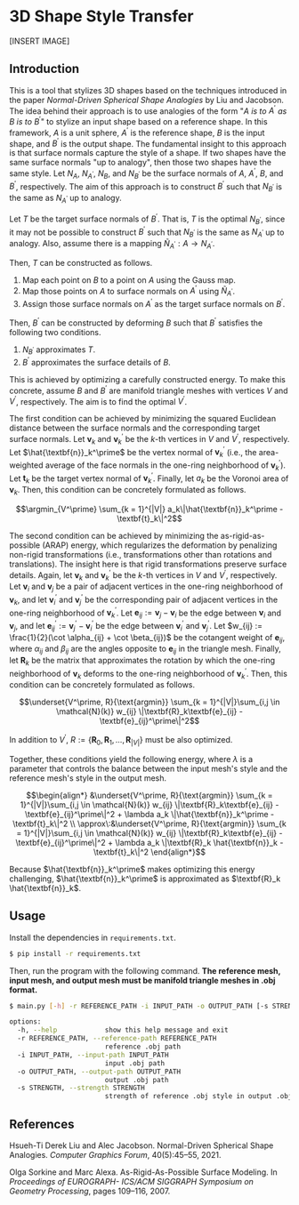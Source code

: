 # 3D Shape Style Transfer

[INSERT IMAGE]

## Introduction

This is a tool that stylizes 3D shapes based on the techniques introduced in the paper _Normal-Driven Spherical Shape Analogies_ by Liu and Jacobson. The idea behind their approach is to use analogies of the form "$A$ _is to_ $A^\prime$ _as_ $B$ _is to_ $B^\prime$" to stylize an input shape based on a reference shape. In this framework, $A$ is a unit sphere, $A^\prime$ is the reference shape, $B$ is the input shape, and $B^\prime$ is the output shape. The fundamental insight to this approach is that surface normals capture the style of a shape. If two shapes have the same surface normals "up to analogy", then those two shapes have the same style. Let $N_A$, $N_{A^\prime}$, $N_B$, and $N_{B^\prime}$ be the surface normals of $A$, $A^\prime$, $B$, and $B^\prime$, respectively. The aim of this approach is to construct $B^\prime$ such that $N_{B^\prime}$ is the same as $N_{A^\prime}$ up to analogy.

Let $T$ be the target surface normals of $B^\prime$. That is, $T$ is the optimal $N_{B^\prime}$, since it may not be possible to construct $B^\prime$ such that $N_{B^\prime}$ is the same as $N_{A^\prime}$ up to analogy. Also, assume there is a mapping $\tilde{N}_{A^\prime} : A \rightarrow N_{A^\prime}$.

Then, $T$ can be constructed as follows.
1. Map each point on $B$ to a point on $A$ using the Gauss map.
2. Map those points on $A$ to surface normals on $A^\prime$ using $\tilde{N}_{A^\prime}$.
3. Assign those surface normals on $A^\prime$ as the target surface normals on $B^\prime$.

<!-- The choice of $\tilde{N}_{A^\prime}$ is important. -->

Then, $B^\prime$ can be constructed by deforming $B$ such that $B^\prime$ satisfies the following two conditions.
1. $N_{B^\prime}$ approximates $T$.
2. $B^\prime$ approximates the surface details of $B$. 

This is achieved by optimizing a carefully constructed energy. To make this concrete, assume $B$ and $B^\prime$ are manifold triangle meshes with vertices $V$ and $V^\prime$, respectively. The aim is to find the optimal $V^\prime$.

The first condition can be achieved by minimizing the squared Euclidean distance between the surface normals and the corresponding target surface normals. Let $\textbf{v}_k$ and $\textbf{v}_k^\prime$ be the $k$-th vertices in $V$ and $V^\prime$, respectively. Let $\hat{\textbf{n}}_k^\prime$ be the vertex normal of $\textbf{v}_k^\prime$ (i.e., the area-weighted average of the face normals in the one-ring neighborhood of $\textbf{v}_k^\prime$). Let $\textbf{t}_k$ be the target vertex normal of $\textbf{v}_k^\prime$. Finally, let $a_k$ be the Voronoi area of $\textbf{v}_k$. Then, this condition can be concretely formulated as follows.

```math
\argmin_{V^\prime} \sum_{k = 1}^{|V|} a_k\|\hat{\textbf{n}}_k^\prime - \textbf{t}_k\|^2
```

The second condition can be achieved by minimizing the as-rigid-as-possible (ARAP) energy, which regularizes the deformation by penalizing non-rigid transformations (i.e., transformations other than rotations and translations). The insight here is that rigid transformations preserve surface details. Again, let $\textbf{v}_k$ and $\textbf{v}_k^\prime$ be the $k$-th vertices in $V$ and $V^\prime$, respectively. Let $\textbf{v}_i$ and $\textbf{v}_j$ be a pair of adjacent vertices in the one-ring neighborhood of $\textbf{v}_k$, and let $\textbf{v}_i^\prime$ and $\textbf{v}_j^\prime$ be the corresponding pair of adjacent vertices in the one-ring neighborhood of $\textbf{v}_k^\prime$. Let $\textbf{e}_{ij} := \textbf{v}_j - \textbf{v}_i$ be the edge between $\textbf{v}_i$ and $\textbf{v}_j$, and let $\textbf{e}_{ij}^\prime := \textbf{v}_j^\prime - \textbf{v}_i^\prime$ be the edge between $\textbf{v}_i^\prime$ and $\textbf{v}_j^\prime$. Let $w_{ij} := \frac{1}{2}(\cot \alpha_{ij} + \cot \beta_{ij})$ be the cotangent weight of $\textbf{e}_{ij}$, where $\alpha_{ij}$ and $\beta_{ij}$ are the angles opposite to $\textbf{e}_{ij}$ in the triangle mesh. Finally, let $\textbf{R}_k$ be the matrix that approximates the rotation by which the one-ring neighborhood of $\textbf{v}_k$ deforms to the one-ring neighborhood of $\textbf{v}_k^\prime$. Then, this condition can be concretely formulated as follows.

```math
\underset{V^\prime, R}{\text{argmin}} \sum_{k = 1}^{|V|}\sum_{i,j \in \mathcal{N}(k)} w_{ij} \|\textbf{R}_k\textbf{e}_{ij} - \textbf{e}_{ij}^\prime\|^2
```

In addition to $V^\prime$, $R := \{\textbf{R}_0, \textbf{R}_1, \ldots, \textbf{R}_{|V|}\}$ must be also optimized.

Together, these conditions yield the following energy, where $\lambda$ is a parameter that controls the balance between the input mesh's style and the reference mesh's style in the output mesh.

```math
\begin{align*}
&\underset{V^\prime, R}{\text{argmin}} \sum_{k = 1}^{|V|}\sum_{i,j \in \mathcal{N}(k)} w_{ij} \|\textbf{R}_k\textbf{e}_{ij} - \textbf{e}_{ij}^\prime\|^2 + \lambda a_k \|\hat{\textbf{n}}_k^\prime - \textbf{t}_k\|^2 \\
\approx\:&\underset{V^\prime, R}{\text{argmin}} \sum_{k = 1}^{|V|}\sum_{i,j \in \mathcal{N}(k)} w_{ij} \|\textbf{R}_k\textbf{e}_{ij} - \textbf{e}_{ij}^\prime\|^2 + \lambda a_k \|\textbf{R}_k \hat{\textbf{n}}_k - \textbf{t}_k\|^2
\end{align*}
```

Because $\hat{\textbf{n}}_k^\prime$ makes optimizing this energy challenging, $\hat{\textbf{n}}_k^\prime$ is approximated as $\textbf{R}_k \hat{\textbf{n}}_k$. 

## Usage

Install the dependencies in `requirements.txt`.

```bash
$ pip install -r requirements.txt
```

Then, run the program with the following command. **The reference mesh, input mesh, and output mesh must be manifold triangle meshes in .obj format.**

```bash
$ main.py [-h] -r REFERENCE_PATH -i INPUT_PATH -o OUTPUT_PATH [-s STRENGTH]

options:
  -h, --help            show this help message and exit
  -r REFERENCE_PATH, --reference-path REFERENCE_PATH
                        reference .obj path
  -i INPUT_PATH, --input-path INPUT_PATH
                        input .obj path
  -o OUTPUT_PATH, --output-path OUTPUT_PATH
                        output .obj path
  -s STRENGTH, --strength STRENGTH
                        strength of reference .obj style in output .obj
```

## References

Hsueh-Ti Derek Liu and Alec Jacobson. Normal-Driven Spherical Shape Analogies. _Computer Graphics
Forum_, 40(5):45–55, 2021.

Olga Sorkine and Marc Alexa. As-Rigid-As-Possible Surface Modeling. In _Proceedings of EUROGRAPH-
ICS/ACM SIGGRAPH Symposium on Geometry Processing_, pages 109–116, 2007.

<!--
TODO:
* better Voronoi area approximation
* mean curvature flow
* transfer texture coords
* lock a single vertex
* standardize $\lambda$?
-->
